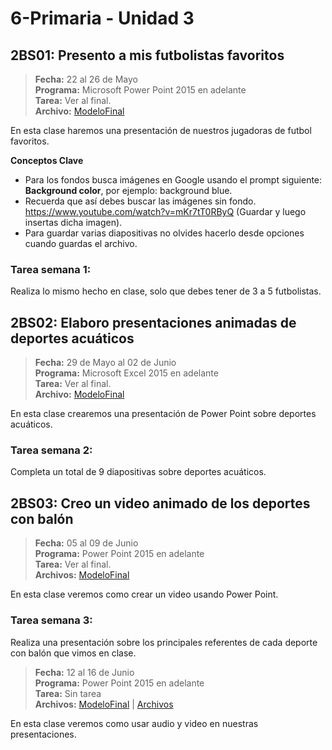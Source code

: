 # 6-Primaria - Unidad 3

## 2BS01: Presento a mis futbolistas favoritos

> **Fecha:** 22 al 26 de Mayo<br> **Programa:** Microsoft Power Point 2015 en adelante<br> **Tarea:** Ver al final.<br> **Archivo:** [ModeloFinal](https://github.com/israelcueva/colegio-docs/blob/0adfcaa2320adc3d6902edf5c7c55f79362b9a51/docs/6-primaria/archivos/Unidad3/6TOPRIM-2BS01.pdf ':include :type=code')

En esta clase haremos una presentación de nuestros jugadoras de futbol favoritos.

**Conceptos Clave**

- Para los fondos busca imágenes en Google usando el prompt siguiente: **Background color**, por ejemplo: background blue.
- Recuerda que así debes buscar las imágenes sin fondo. https://www.youtube.com/watch?v=mKr7tT0RByQ (Guardar y luego insertas dicha imagen).
- Para guardar varias diapositivas no olvides hacerlo desde opciones cuando guardas el archivo.


### Tarea semana 1:

Realiza lo mismo hecho en clase, solo que debes tener de 3 a 5 futbolistas.

## 2BS02: Elaboro presentaciones animadas de deportes acuáticos

> **Fecha:** 29 de Mayo al 02 de Junio<br> **Programa:** Microsoft Excel 2015 en adelante<br> **Tarea:** Ver al final.<br> **Archivo:** [ModeloFinal](https://github.com/israelcueva/colegio-docs/blob/93fac6d65ad9b07e8061eb1e433e9cd5d6d09414/docs/6-primaria/archivos/Unidad3/6TOPRIM-2BS02.pdf ':include :type=code')

En esta clase crearemos una presentación de Power Point sobre deportes acuáticos.

### Tarea semana 2:

Completa un total de 9 diapositivas sobre deportes acuáticos.

## 2BS03: Creo un video animado de los deportes con balón

> **Fecha:** 05 al 09 de Junio<br> **Programa:** Power Point 2015 en adelante<br> **Tarea:** Ver al final.<br> **Archivos:** [ModeloFinal](https://github.com/israelcueva/colegio-docs/blob/2168a6b79bbb40e9c453db8ae2e39f3559ba9176/docs/6-primaria/archivos/Unidad3/6TOPRIM-2BS03.pdf ':include :type=code')<br>

En esta clase veremos como crear un video usando Power Point.

### Tarea semana 3:

Realiza una presentación sobre los principales referentes de cada deporte con balón que vimos en clase.

<div class="currentTheme">

> **Fecha:** 12 al 16 de Junio<br> **Programa:** Power Point 2015 en adelante<br> **Tarea:** Sin tarea<br> **Archivos:** [ModeloFinal](https://github.com/israelcueva/colegio-docs/blob/2168a6b79bbb40e9c453db8ae2e39f3559ba9176/docs/6-primaria/archivos/Unidad3/6TOPRIM-2BS03.pdf ':include :type=code') | [Archivos](https://github.com/israelcueva/colegio-docs/blob/2168a6b79bbb40e9c453db8ae2e39f3559ba9176/docs/6-primaria/archivos/Unidad3/6TOPRIM-2BS03.pdf ':include :type=code')<br>

En esta clase veremos como usar audio y video en nuestras presentaciones.

</div>